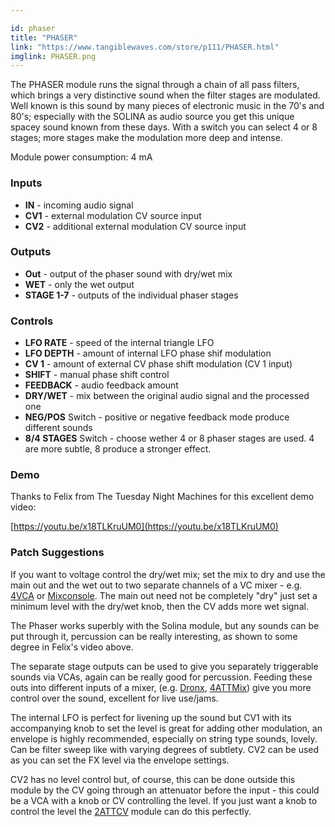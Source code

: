 ```yaml
---

id: phaser
title: "PHASER"
link: "https://www.tangiblewaves.com/store/p111/PHASER.html"
imglink: PHASER.png
---
```





The PHASER module runs the signal through a chain of all pass filters, which brings a very distinctive sound when the filter stages are modulated. Well known is this sound by many pieces of electronic music in the 70's and 80's; especially with the SOLINA as audio source you get this unique spacey sound known from these days. With a switch you can select 4 or 8 stages; more stages make the modulation more deep and intense.



Module power consumption: 4 mA

### Inputs

*   **IN** - incoming audio signal
*   **CV1** - external modulation CV source input
*   **CV2** - additional external modulation CV source input

### Outputs

*   **Out** - output of the phaser sound with dry/wet mix
*   **WET** - only the wet output
*   **STAGE 1-7** - outputs of the individual phaser stages

### Controls

*   **LFO RATE** - speed of the internal triangle LFO
*   **LFO DEPTH** - amount of internal LFO phase shif modulation
*   **CV 1** - amount of external CV phase shift modulation (CV 1 input)
*   **SHIFT** - manual phase shift control
*   **FEEDBACK** - audio feedback amount
*   **DRY/WET** - mix between the original audio signal and the processed one
*   **NEG/POS** Switch - positive or negative feedback mode produce different sounds
*   **8/4 STAGES** Switch - choose wether 4 or 8 phaser stages are used. 4 are more subtle, 8 produce a stronger effect.

### Demo

Thanks to Felix from The Tuesday Night Machines for this excellent demo video:

[https://youtu.be/x18TLKruUM0](https://youtu.be/x18TLKruUM0)

### Patch Suggestions

If you want to voltage control the dry/wet mix; set the mix to dry and use the main out and the wet out to two separate channels of a VC mixer - e.g. [4VCA](https://wiki.aemodular.com/pmwiki.php/AeManual/4VCA) or [Mixconsole](https://wiki.aemodular.com/pmwiki.php/AeManual/MIXCONSOLE). The main out need not be completely "dry" just set a minimum level with the dry/wet knob, then the CV adds more wet signal.

The Phaser works superbly with the Solina module, but any sounds can be put through it, percussion can be really interesting, as shown to some degree in Felix's video above.

The separate stage outputs can be used to give you separately triggerable sounds via VCAs, again can be really good for percussion. Feeding these outs into different inputs of a mixer, (e.g. [Dronx](https://wiki.aemodular.com/pmwiki.php/AeManual/DRONX), [4ATTMix](https://wiki.aemodular.com/pmwiki.php/AeManual/4ATTMIX)) give you more control over the sound, excellent for live use/jams.

The internal LFO is perfect for livening up the sound but CV1 with its accompanying knob to set the level is great for adding other modulation, an envelope is highly recommended, especially on string type sounds, lovely. Can be filter sweep like with varying degrees of subtlety. CV2 can be used as you can set the FX level via the envelope settings.

CV2 has no level control but, of course, this can be done outside this module by the CV going through an attenuator before the input - this could be a VCA with a knob or CV controlling the level. If you just want a knob to control the level the [2ATTCV](https://wiki.aemodular.com/pmwiki.php/AeManual/2ATTCV) module can do this perfectly.



